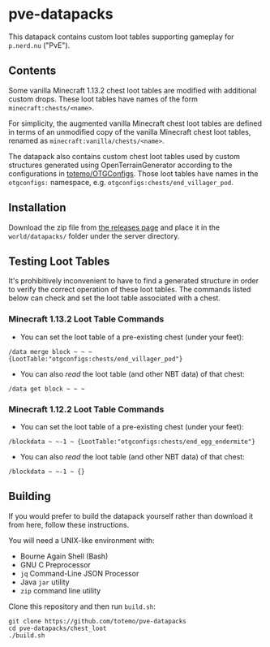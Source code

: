 pve-datapacks
=============
This datapack contains custom loot tables supporting gameplay for `p.nerd.nu`
("PvE").


Contents
--------
Some vanilla Minecraft 1.13.2 chest loot tables are modified with additional
custom drops. These loot tables have names of the form
`minecraft:chests/<name>`.

For simplicity, the augmented vanilla Minecraft chest loot tables are defined
in terms of an unmodified copy of the vanilla Minecraft chest loot tables,
renamed as `minecraft:vanilla/chests/<name>`.

The datapack also contains custom chest loot tables used by custom structures
generated using OpenTerrainGenerator according to the configurations in
[totemo/OTGConfigs](https://github.com/totemo/OTGConfigs). Those loot tables
have names in the `otgconfigs:` namespace, e.g.
`otgconfigs:chests/end_villager_pod`.


Installation
------------
Download the zip file from [the releases page](https://github.com/totemo/pve-datapacks/releases)
and place it in the `world/datapacks/` folder under the server directory.


Testing Loot Tables
-------------------
It's prohibitively inconvenient to have to find a generated structure in order
to verify the correct operation of these loot tables. The commands listed below
can check and set the loot table associated with a chest.

### Minecraft 1.13.2 Loot Table Commands
 * You can set the loot table of a pre-existing chest (under your feet):
```
/data merge block ~ ~ ~ {LootTable:"otgconfigs:chests/end_villager_pod"}
```
 * You can also *read* the loot table (and other NBT data) of that chest:
```
/data get block ~ ~ ~
```
 
### Minecraft 1.12.2 Loot Table Commands
 * You can set the loot table of a pre-existing chest (under your feet):
```
/blockdata ~ ~-1 ~ {LootTable:"otgconfigs:chests/end_egg_endermite"}
```
 * You can also *read* the loot table (and other NBT data) of that chest:
```
/blockdata ~ ~-1 ~ {}
```


Building
--------
If you would prefer to build the datapack yourself rather than download it from
here, follow these instructions.

You will need a UNIX-like environment with:

 * Bourne Again Shell (Bash)
 * GNU C Preprocessor
 * `jq` Command-Line JSON Processor
 * Java `jar` utility
 * `zip` command line utility
 
Clone this repository and then run `build.sh`:
```
git clone https://github.com/totemo/pve-datapacks
cd pve-datapacks/chest_loot
./build.sh
```

